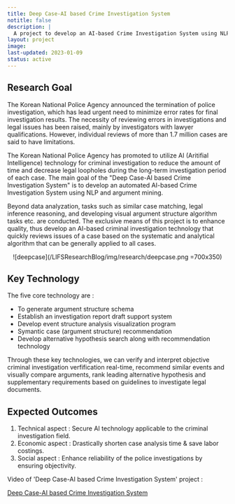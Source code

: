 ```yaml
---
title: Deep Case-AI based Crime Investigation System
notitle: false
description: |
  A project to develop an AI-based Crime Investigation System using NLP and argument mining.
layout: project
image:
last-updated: 2023-01-09
status: active
---
```


## Research Goal 
The Korean National Police Agency announced the termination of police investigation, which has lead urgent need to minimize error rates for final investigation results. The necessity of reviewing errors in investigations and legal issues has been raised, mainly by investigators with lawyer qualifications. However, individual reviews of more than 1.7 million cases are said to have limitations.

The Korean National Police Agency has promoted to utilize AI (Aritifial Intelligence) technology for criminal investigation to reduce the amount of time and decrease legal loopholes during the long-term investigation period of each case. The main goal of the "Deep Case-AI based Crime Investigation System" is to develop an automated AI-based Crime Investigation System using NLP and argument mining. 

Beyond data analyzation, tasks such as similar case matching, legal inference reasoning, and developing visual argument structure algorithm tasks etc. are conducted. The exclusive means of this project is to enhance quality, thus develop an AI-based criminal investigation technology that quickly reviews issues of a case based on the systematic and analytical algorithm that can be generally applied to all cases. 
<center>

![deepcase](/LIFSResearchBlog/img/research/deepcase.png =700x350)

</center>

## Key Technology
The five core technology are :
- To generate argument structure schema
- Establish an investigation report draft support system
- Develop event structure analysis visualization program
- Symantic case (argument structure) recommendation
- Develop alternative hypothesis search along with recommendation technology

Through these key technologies, we can verify and interpret objective criminal investigation verfification real-time, recommend similar events and visually compare arguments, rank leading alternative hypothesis and supplementary requirements based on guidelines to investigate legal documents.

## Expected Outcomes
1. Technical aspect : Secure AI technology applicable to the criminal investigation field.
2. Economic aspect : Drastically shorten case analysis time & save labor costings.
3. Social aspect : Enhance reliability of the police investigations by ensuring objectivity.






Video of 'Deep Case-AI based Crime Investigation System' project :

[Deep Case-AI based Crime Investigation System](https://www.youtube.com/watch?v=8D5jC0UgrdA)